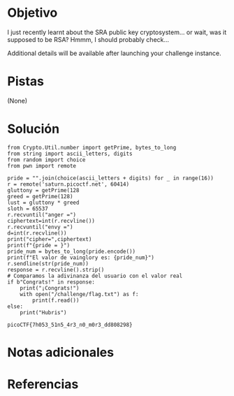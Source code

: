 # Objetivo
I just recently learnt about the SRA public key cryptosystem... or wait, was it supposed to be RSA? Hmmm, I should probably check...

Additional details will be available after launching your challenge instance.
# Pistas
(None)
# Solución
```
from Crypto.Util.number import getPrime, bytes_to_long
from string import ascii_letters, digits
from random import choice
from pwn import remote

pride = "".join(choice(ascii_letters + digits) for _ in range(16))
r = remote('saturn.picoctf.net', 60414)
gluttony = getPrime(128
greed = getPrime(128)
lust = gluttony * greed
sloth = 65537
r.recvuntil("anger =")
ciphertext=int(r.recvline())
r.recvuntil("envy =")
d=int(r.recvline())
print("cipher=",ciphertext)
print(f"{pride = }")
pride_num = bytes_to_long(pride.encode())
print(f"El valor de vainglory es: {pride_num}")
r.sendline(str(pride_num))
response = r.recvline().strip()
# Comparamos la adivinanza del usuario con el valor real
if b"Congrats!" in response:
    print("¡Congrats!")
    with open("/challenge/flag.txt") as f:
        print(f.read())
else:
    print("Hubris")
```


```
picoCTF{7h053_51n5_4r3_n0_m0r3_dd808298}
```
# Notas adicionales
# Referencias
